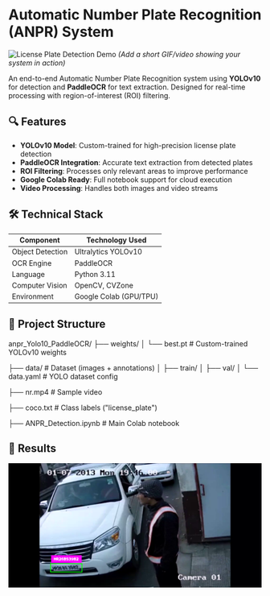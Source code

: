 # Automatic Number Plate Recognition (ANPR) System

![License Plate Detection Demo](demo.gif) *(Add a short GIF/video showing your system in action)*

An end-to-end Automatic Number Plate Recognition system using **YOLOv10** for detection and **PaddleOCR** for text extraction. Designed for real-time processing with region-of-interest (ROI) filtering.

## 🔍 Features
- **YOLOv10 Model**: Custom-trained for high-precision license plate detection
- **PaddleOCR Integration**: Accurate text extraction from detected plates
- **ROI Filtering**: Processes only relevant areas to improve performance
- **Google Colab Ready**: Full notebook support for cloud execution
- **Video Processing**: Handles both images and video streams

## 🛠️ Technical Stack
| Component          | Technology Used          |
|---------------------|--------------------------|
| Object Detection    | Ultralytics YOLOv10      |
| OCR Engine          | PaddleOCR                |
| Language            | Python 3.11              |
| Computer Vision     | OpenCV, CVZone           |
| Environment         | Google Colab (GPU/TPU)   |

## 📂 Project Structure

anpr_Yolo10_PaddleOCR/
├── weights/
│ └── best.pt # Custom-trained YOLOv10 weights

├── data/ # Dataset (images + annotations)
│ ├── train/
│ ├── val/
│ └── data.yaml # YOLO dataset config

├── nr.mp4 # Sample video

├── coco.txt # Class labels ("license_plate")

├── ANPR_Detection.ipynb # Main Colab notebook



## 📸 Results

![result](result/result1.png)
